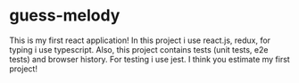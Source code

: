 # guess-melody
This is my first react application! In this project i use react.js, redux, for typing i use typescript. 
Also, this project contains tests (unit tests, e2e tests) and browser history. For testing i use jest.
I think you estimate my first project!
